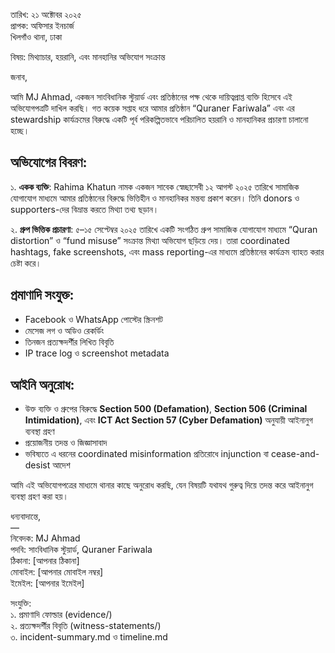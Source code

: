 
তারিখ: ২১ অক্টোবর ২০২৫  
প্রাপক: অফিসার ইনচার্জ  
খিলগাঁও থানা, ঢাকা

বিষয়: মিথ্যাচার, হয়রানি, এবং মানহানির অভিযোগ সংক্রান্ত

জনাব,

আমি MJ Ahmad, একজন সাংবিধানিক স্টুয়ার্ড এবং প্রতিষ্ঠানের পক্ষ থেকে দায়িত্বপ্রাপ্ত ব্যক্তি হিসেবে এই অভিযোগপত্রটি দাখিল করছি। গত কয়েক সপ্তাহ ধরে আমার প্রতিষ্ঠান “Quraner Fariwala” এবং এর stewardship কার্যক্রমের বিরুদ্ধে একটি পূর্ব পরিকল্পিতভাবে পরিচালিত হয়রানি ও মানহানিকর প্রচারণা চালানো হচ্ছে।

## অভিযোগের বিবরণ:

১. **একক ব্যক্তি**: Rahima Khatun নামক একজন সাবেক স্বেচ্ছাসেবী ১২ আগস্ট ২০২৫ তারিখে সামাজিক যোগাযোগ মাধ্যমে আমার প্রতিষ্ঠানের বিরুদ্ধে ভিত্তিহীন ও মানহানিকর মন্তব্য প্রকাশ করেন। তিনি donors ও supporters-দের বিভ্রান্ত করতে মিথ্যা তথ্য ছড়ান।

২. **গ্রুপ ভিত্তিক প্রচারণা**: ৫–১৫ সেপ্টেম্বর ২০২৫ তারিখে একটি সংগঠিত গ্রুপ সামাজিক যোগাযোগ মাধ্যমে “Quran distortion” ও “fund misuse” সংক্রান্ত মিথ্যা অভিযোগ ছড়িয়ে দেয়। তারা coordinated hashtags, fake screenshots, এবং mass reporting-এর মাধ্যমে প্রতিষ্ঠানের কার্যক্রম ব্যাহত করার চেষ্টা করে।

## প্রমাণাদি সংযুক্ত:

- Facebook ও WhatsApp পোস্টের স্ক্রিনশট  
- মেসেজ লগ ও অডিও রেকর্ডিং  
- তিনজন প্রত্যক্ষদর্শীর লিখিত বিবৃতি  
- IP trace log ও screenshot metadata

## আইনি অনুরোধ:

- উক্ত ব্যক্তি ও গ্রুপের বিরুদ্ধে **Section 500 (Defamation)**, **Section 506 (Criminal Intimidation)**, এবং **ICT Act Section 57 (Cyber Defamation)** অনুযায়ী আইনানুগ ব্যবস্থা গ্রহণ  
- প্রয়োজনীয় তদন্ত ও জিজ্ঞাসাবাদ  
- ভবিষ্যতে এ ধরনের coordinated misinformation প্রতিরোধে injunction বা cease-and-desist আদেশ

আমি এই অভিযোগপত্রের মাধ্যমে থানার কাছে অনুরোধ করছি, যেন বিষয়টি যথাযথ গুরুত্ব দিয়ে তদন্ত করে আইনানুগ ব্যবস্থা গ্রহণ করা হয়।

ধন্যবাদান্তে,  
—  
নিবেদক: MJ Ahmad  
পদবি: সাংবিধানিক স্টুয়ার্ড, Quraner Fariwala  
ঠিকানা: [আপনার ঠিকানা]  
মোবাইল: [আপনার মোবাইল নম্বর]  
ইমেইল: [আপনার ইমেইল]

সংযুক্তি:  
১. প্রমাণাদি ফোল্ডার (evidence/)  
২. প্রত্যক্ষদর্শীর বিবৃতি (witness-statements/)  
৩. incident-summary.md ও timeline.md  

